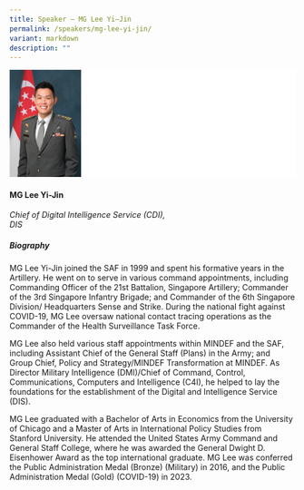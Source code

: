 ```yaml
---
title: Speaker – MG Lee Yi–Jin
permalink: /speakers/mg-lee-yi-jin/
variant: markdown
description: ""
---
```


![](/images/2024%20speakers/MG_Lee_Yi_Jin.png)
#### **MG Lee Yi-Jin**

*Chief of Digital Intelligence Service (CDI), <br> DIS*

##### **Biography**
MG Lee Yi-Jin joined the SAF in 1999 and spent his formative years in the Artillery. He went on to serve in various command appointments, including Commanding Officer of the 21st Battalion, Singapore Artillery; Commander of the 3rd Singapore Infantry Brigade; and Commander of the 6th Singapore Division/ Headquarters Sense and Strike. During the national fight against COVID-19, MG Lee oversaw national contact tracing operations as the Commander of the Health Surveillance Task Force.

MG Lee also held various staff appointments within MINDEF and the SAF, including Assistant Chief of the General Staff (Plans) in the Army; and Group Chief, Policy and Strategy/MINDEF Transformation at MINDEF. As Director Military Intelligence (DMI)/Chief of Command, Control, Communications, Computers and Intelligence (C4I), he helped to lay the foundations for the establishment of the Digital and Intelligence Service (DIS).

MG Lee graduated with a Bachelor of Arts in Economics from the University of Chicago and a Master of Arts in International Policy Studies from Stanford University. He attended the United States Army Command and General Staff College, where he was awarded the General Dwight D. Eisenhower Award as the top international graduate. MG Lee was conferred the Public Administration Medal (Bronze) (Military) in 2016, and the Public Administration Medal (Gold) (COVID-19) in 2023.

